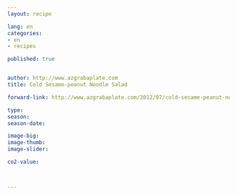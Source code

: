 ```yaml
---
layout: recipe

lang: en
categories:
- en
- recipes

published: true


author: http://www.azgrabaplate.com
title: Cold Sesame-peanut Noodle Salad

forward-link: http://www.azgrabaplate.com/2012/07/cold-sesame-peanut-noodle-salad.html

type: 
season: 
season-date:  

image-big: 
image-thumb: 
image-slider: 

co2-value: 



---
```

